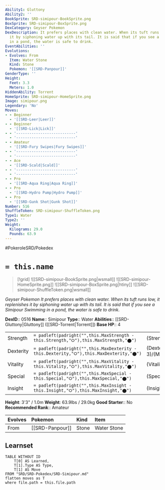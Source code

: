 ```yaml
---
Ability1: Gluttony
Ability2: ''
BookSprite: SRD-simipour-BookSprite.png
BoxSprite: SRD-simipour-BoxSprite.png
DexCategory: Geyser Pokemon
DexDescription: It prefers places with clean water. When its tuft runs low, it replenishes
  it by siphoning water up with its tail. It is said that if you see a Simipour Swimming
  in a pond, the water is safe to drink.
EventAbilities: ''
Evolutions:
- Evolves: From
  Item: Water Stone
  Kind: Stone
  Pokemon: '[[SRD-Panpour]]'
GenderType: ''
Height:
  Feet: 3.3
  Meters: 1.0
HiddenAbility: Torrent
HomeSprite: SRD-simipour-HomeSprite.png
Image: simipour.png
Legendary: 'No'
Moves:
- - Beginner
  - '[[SRD-Leer|Leer]]'
- - Beginner
  - '[[SRD-Lick|Lick]]'
- - '---------------------------'
  - '---------------------------'
- - Amateur
  - '[[SRD-Fury Swipes|Fury Swipes]]'
- - '---------------------------'
  - '---------------------------'
- - Ace
  - '[[SRD-Scald|Scald]]'
- - '---------------------------'
  - '---------------------------'
- - Pro
  - '[[SRD-Aqua Ring|Aqua Ring]]'
- - Pro
  - '[[SRD-Hydro Pump|Hydro Pump]]'
- - Pro
  - '[[SRD-Gunk Shot|Gunk Shot]]'
Number: 516
ShuffleToken: SRD-simipour-ShuffleToken.png
Type1: Water
Type2: ''
Weight:
  Kilograms: 29.0
  Pounds: 63.9
---
```


#PokeroleSRD/Pokedex

# `= this.name`

> [!grid]
> ![[SRD-simipour-BookSprite.png|wsmall]]
> ![[SRD-simipour-HomeSprite.png]]
> ![[SRD-simipour-BoxSprite.png|htiny]]
> ![[SRD-simipour-ShuffleToken.png|wsmall]]


*Geyser Pokemon*
*It prefers places with clean water. When its tuft runs low, it replenishes it by siphoning water up with its tail. It is said that if you see a Simipour Swimming in a pond, the water is safe to drink.*

**DexID**:: 0516
**Name**:: Simipour
**Type**:: Water
**Abilities**:: [[SRD-Gluttony|Gluttony]] ([[SRD-Torrent|Torrent]])
**Base HP**:: 4

|           |                                                                                        |                                          |
| --------- | -------------------------------------------------------------------------------------- | ---------------------------------------- |
| Strength  | `= padleft(padright("",this.MaxStrength - this.Strength,"⭘"),this.MaxStrength,"⬤")`    | (Strength::3)/(MaxStrength::6)   |
| Dexterity | `= padleft(padright("",this.MaxDexterity - this.Dexterity,"⭘"),this.MaxDexterity,"⬤")` | (Dexterity:: 3)/(MaxDexterity::6) |
| Vitality  | `= padleft(padright("",this.MaxVitality - this.Vitality,"⭘"),this.MaxVitality,"⬤")`    | (Vitality::2)/(MaxVitality::4)   |
| Special   | `= padleft(padright("",this.MaxSpecial - this.Special,"⭘"),this.MaxSpecial,"⬤")`       | (Special::3)/(MaxSpecial::6)     |
| Insight   | `= padleft(padright("",this.MaxInsight - this.Insight,"⭘"),this.MaxInsight,"⬤")`       | (Insight::2)/(MaxInsight::4)     |

**Height**: 3'3" / 1.0m
**Weight**: 63.9lbs / 29.0kg
**Good Starter**:: No
**Recommended Rank**:: Amateur

| Evolves   | Pokemon         | Kind   | Item        |
|:----------|:----------------|:-------|:------------|
| From      | [[SRD-Panpour]] | Stone  | Water Stone |

## Learnset

```dataview
TABLE WITHOUT ID
    T[0] AS Learned,
    T[1].Type AS Type,
    T[1] AS Move
FROM "SRD/SRD-Pokedex/SRD-Simipour.md"
flatten moves as T
where file.path = this.file.path
```
